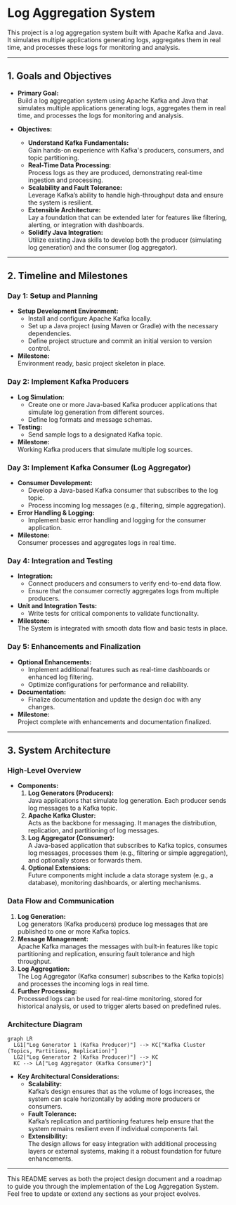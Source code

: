 # Log Aggregation System

This project is a log aggregation system built with Apache Kafka and Java. It simulates multiple applications generating logs, aggregates them in real time, and processes these logs for monitoring and analysis.

---

## 1. Goals and Objectives

- **Primary Goal:**  
  Build a log aggregation system using Apache Kafka and Java that simulates multiple applications generating logs, aggregates them in real time, and processes the logs for monitoring and analysis.

- **Objectives:**
  - **Understand Kafka Fundamentals:**  
    Gain hands-on experience with Kafka's producers, consumers, and topic partitioning.
  - **Real-Time Data Processing:**  
    Process logs as they are produced, demonstrating real-time ingestion and processing.
  - **Scalability and Fault Tolerance:**  
    Leverage Kafka’s ability to handle high-throughput data and ensure the system is resilient.
  - **Extensible Architecture:**  
    Lay a foundation that can be extended later for features like filtering, alerting, or integration with dashboards.
  - **Solidify Java Integration:**  
    Utilize existing Java skills to develop both the producer (simulating log generation) and the consumer (log aggregator).

---

## 2. Timeline and Milestones

### **Day 1: Setup and Planning**
- **Setup Development Environment:**  
  - Install and configure Apache Kafka locally.
  - Set up a Java project (using Maven or Gradle) with the necessary dependencies.
  - Define project structure and commit an initial version to version control.
- **Milestone:**  
  Environment ready, basic project skeleton in place.

### **Day 2: Implement Kafka Producers**
- **Log Simulation:**  
  - Create one or more Java-based Kafka producer applications that simulate log generation from different sources.
  - Define log formats and message schemas.
- **Testing:**  
  - Send sample logs to a designated Kafka topic.
- **Milestone:**  
  Working Kafka producers that simulate multiple log sources.

### **Day 3: Implement Kafka Consumer (Log Aggregator)**
- **Consumer Development:**  
  - Develop a Java-based Kafka consumer that subscribes to the log topic.
  - Process incoming log messages (e.g., filtering, simple aggregation).
- **Error Handling & Logging:**  
  - Implement basic error handling and logging for the consumer application.
- **Milestone:**  
  Consumer processes and aggregates logs in real time.

### **Day 4: Integration and Testing**
- **Integration:**  
  - Connect producers and consumers to verify end-to-end data flow.
  - Ensure that the consumer correctly aggregates logs from multiple producers.
- **Unit and Integration Tests:**  
  - Write tests for critical components to validate functionality.
- **Milestone:**  
  The System is integrated with smooth data flow and basic tests in place.

### **Day 5: Enhancements and Finalization**
- **Optional Enhancements:**  
  - Implement additional features such as real-time dashboards or enhanced log filtering.
  - Optimize configurations for performance and reliability.
- **Documentation:**  
  - Finalize documentation and update the design doc with any changes.
- **Milestone:**  
  Project complete with enhancements and documentation finalized.

---

## 3. System Architecture

### **High-Level Overview**

- **Components:**
  1. **Log Generators (Producers):**  
     Java applications that simulate log generation. Each producer sends log messages to a Kafka topic.
  2. **Apache Kafka Cluster:**  
     Acts as the backbone for messaging. It manages the distribution, replication, and partitioning of log messages.
  3. **Log Aggregator (Consumer):**  
     A Java-based application that subscribes to Kafka topics, consumes log messages, processes them (e.g., filtering or simple aggregation), and optionally stores or forwards them.
  4. **Optional Extensions:**  
     Future components might include a data storage system (e.g., a database), monitoring dashboards, or alerting mechanisms.

### **Data Flow and Communication**

1. **Log Generation:**  
   Log generators (Kafka producers) produce log messages that are published to one or more Kafka topics.
2. **Message Management:**  
   Apache Kafka manages the messages with built-in features like topic partitioning and replication, ensuring fault tolerance and high throughput.
3. **Log Aggregation:**  
   The Log Aggregator (Kafka consumer) subscribes to the Kafka topic(s) and processes the incoming logs in real time.
4. **Further Processing:**  
   Processed logs can be used for real-time monitoring, stored for historical analysis, or used to trigger alerts based on predefined rules.

### **Architecture Diagram**
```mermaid
graph LR
  LG1["Log Generator 1 (Kafka Producer)"] --> KC["Kafka Cluster (Topics, Partitions, Replication)"]
  LG2["Log Generator 2 (Kafka Producer)"] --> KC
  KC --> LA["Log Aggregator (Kafka Consumer)"]
```

- **Key Architectural Considerations:**
  - **Scalability:**  
    Kafka’s design ensures that as the volume of logs increases, the system can scale horizontally by adding more producers or consumers.
  - **Fault Tolerance:**  
    Kafka’s replication and partitioning features help ensure that the system remains resilient even if individual components fail.
  - **Extensibility:**  
    The design allows for easy integration with additional processing layers or external systems, making it a robust foundation for future enhancements.

---

This README serves as both the project design document and a roadmap to guide you through the implementation of the Log Aggregation System. Feel free to update or extend any sections as your project evolves.
